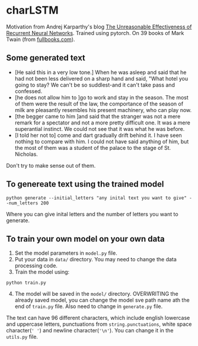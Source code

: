 # charLSTM
Motivation from Andrej Karparthy's blog [The Unreasonable Effectiveness of Recurrent Neural Networks](http://karpathy.github.io/2015/05/21/rnn-effectiveness/).
Trained using pytorch. On 39 books of Mark Twain (from [fullbooks.com](http://www.fullbooks.com/)).

## Some generated text
* [He said this in a very low tone.] When he was asleep and said that he had not been less delivered on a sharp hand and said, "What hotel you going to stay? We can't be so suddlest-and it can't take pass and confessed.
* [he does not allow him to ]go to work and stay in the season. The most of them were the result of the law, the comportance of the season of milk are pleasantly resembles his present machinery, who can play now.
* [the begger came to him ]and said that the stranger was not a mere remark for a spectator and not a more pretty difficult one. It was a mere superantial instinct. We could not see that it was what he was before.
* [I told her not to] come and dart gradually drift behind it. I have seen nothing to compare with him. I could not have said anything of him, but the most of them was a student of the palace to the stage of St. Nicholas.

Don't try to make sense out of them.

## To genereate text using the trained model
```
python generate --initial_letters "any inital text you want to give" --num_letters 200
```
Where you can give inital letters and the number of letters you want to generate.

## To train your own model on your own data
1. Set the model parameters in `model.py` file.
2. Put your data in `data/` directory. You may need to change the data processing code.
3. Train the model using:
```
python train.py
```
4. The model will be saved in the `model/` directory. OVERWRITING the already saved model, you can change the model sve path name ath the end of `train.py` file. Also need to change in `generate.py` file.

The text can have 96 different characters, which include english lowercase and uppercase letters, punctuations from `string.punctuations`, white space character(`' '`) and newline character(`'\n'`). You can change it in the `utils.py` file.
